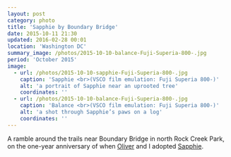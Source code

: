 ```yaml
---
layout: post
category: photo
title: 'Sapphie by Boundary Bridge'
date: 2015-10-11 21:30
updated: 2016-02-28 00:01
location: 'Washington DC'
summary_image: /photos/2015-10-10-balance-Fuji-Superia-800-.jpg
period: 'October 2015'
image:
  - url: /photos/2015-10-10-sapphie-Fuji-Superia-800-.jpg
    caption: 'Sapphie <br>(VSCO film emulation: Fuji Superia 800-)'
    alt: 'a portrait of Sapphie near an uprooted tree'
    coordinates: ''
  - url: /photos/2015-10-10-balance-Fuji-Superia-800-.jpg
    caption: 'Balance <br>(VSCO film emulation: Fuji Superia 800-)'
    alt: 'a shot through Sapphie’s paws on a log'
    coordinates: ''
---
```

A ramble around the trails near Boundary Bridge in north Rock Creek Park, on the one-year anniversary of when [Oliver](http://olivermak.es) and I adopted [Sapphie](/2014/sapphie/).
